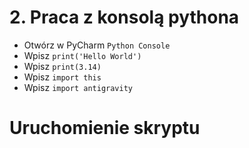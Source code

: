 # 2. Praca z konsolą pythona

- Otwórz w PyCharm `Python Console`
- Wpisz `print('Hello World')`
- Wpisz `print(3.14)`
- Wpisz `import this`
- Wpisz `import antigravity`

# Uruchomienie skryptu